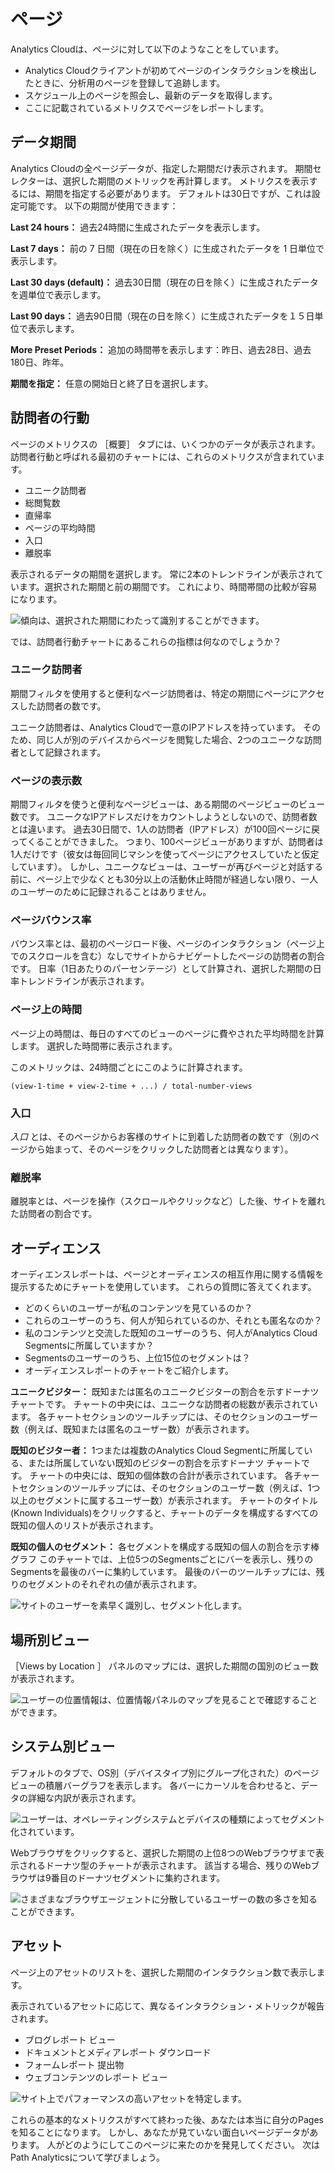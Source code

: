 # ページ

Analytics Cloudは、ページに対して以下のようなことをしています。

* Analytics Cloudクライアントが初めてページのインタラクションを検出したときに、分析用のページを登録して追跡します。
* スケジュール上のページを照会し、最新のデータを取得します。
* ここに記載されているメトリクスでページをレポートします。

## データ期間

Analytics Cloudの全ページデータが、指定した期間だけ表示されます。 期間セレクターは、選択した期間のメトリックを再計算します。 メトリクスを表示するには、期間を指定する必要があります。 デフォルトは30日ですが、これは設定可能です。 以下の期間が使用できます：

**Last 24 hours：** 過去24時間に生成されたデータを表示します。

**Last 7 days：** 前の 7 日間（現在の日を除く）に生成されたデータを 1 日単位で表示します。

**Last 30 days (default)：** 過去30日間（現在の日を除く）に生成されたデータを週単位で表示します。

**Last 90 days：** 過去90日間（現在の日を除く）に生成されたデータを１５日単位で表示します。

**More Preset Periods：** 追加の時間帯を表示します：昨日、過去28日、過去180日、昨年。

**期間を指定：** 任意の開始日と終了日を選択します。

## 訪問者の行動

ページのメトリクスの ［概要］ タブには、いくつかのデータが表示されます。 訪問者行動と呼ばれる最初のチャートには、これらのメトリクスが含まれています。

* ユニーク訪問者
* 総閲覧数
* 直帰率
* ページの平均時間
* 入口
* 離脱率

表示されるデータの期間を選択します。 常に2本のトレンドラインが表示されています。選択された期間と前の期間です。 これにより、時間帯間の比較が容易になります。

![傾向は、選択された期間にわたって識別することができます。](pages/images/01.png)

では、訪問者行動チャートにあるこれらの指標は何なのでしょうか？

### ユニーク訪問者

期間フィルタを使用すると便利なページ訪問者は、特定の期間にページにアクセスした訪問者の数です。

ユニーク訪問者は、Analytics Cloudで一意のIPアドレスを持っています。 そのため、同じ人が別のデバイスからページを閲覧した場合、2つのユニークな訪問者として記録されます。

### ページの表示数

期間フィルタを使うと便利なページビューは、ある期間のページビューのビュー数です。 ユニークなIPアドレスだけをカウントしようとしないので、訪問者数とは違います。 過去30日間で、1人の訪問者（IPアドレス）が100回ページに戻ってくることができました。 つまり、100ページビューがありますが、訪問者は1人だけです（彼女は毎回同じマシンを使ってページにアクセスしていたと仮定しています）。 しかし、ユニークなビューは、ユーザーが再びページと対話する前に、ページ上で少なくとも30分以上の活動休止時間が経過しない限り、一人のユーザーのために記録されることはありません。

### ページバウンス率

バウンス率とは、最初のページロード後、ページのインタラクション（ページ上でのスクロールを含む）なしでサイトからナビゲートしたページの訪問者の割合です。 日率（1日あたりのパーセンテージ）として計算され、選択した期間の日率トレンドラインが表示されます。

### ページ上の時間

ページ上の時間は、毎日のすべてのビューのページに費やされた平均時間を計算します。 選択した時間帯に表示されます。

このメトリックは、24時間ごとにこのように計算されます。

```
(view-1-time + view-2-time + ...) / total-number-views
```

### 入口

_入口_ とは、そのページからお客様のサイトに到着した訪問者の数です（別のページから始まって、そのページをクリックした訪問者とは異なります）。

### 離脱率

離脱率とは、ページを操作（スクロールやクリックなど）した後、サイトを離れた訪問者の割合です。

## オーディエンス

オーディエンスレポートは、ページとオーディエンスの相互作用に関する情報を提示するためにチャートを使用しています。 これらの質問に答えてくれます。

* どのくらいのユーザーが私のコンテンツを見ているのか？
* これらのユーザーのうち、何人が知られているのか、それとも匿名なのか？
* 私のコンテンツと交流した既知のユーザーのうち、何人がAnalytics Cloud Segmentsに所属していますか？
* Segmentsのユーザーのうち、上位15位のセグメントは？
* オーディエンスレポートのチャートをご紹介します。

**ユニークビジター：** 既知または匿名のユニークビジターの割合を示すドーナツチャートです。 チャートの中央には、ユニークな訪問者の総数が表示されています。 各チャートセクションのツールチップには、そのセクションのユーザー数（例えば、既知または匿名のユーザー数）が表示されます。

**既知のビジター者：** 1つまたは複数のAnalytics Cloud Segmentに所属している、または所属していない既知のビジターの割合を示すドーナツ チャートです。 チャートの中央には、既知の個体数の合計が表示されています。 各チャートセクションのツールチップには、そのセクションのユーザー数（例えば、1つ以上のセグメントに属するユーザー数）が表示されます。 チャートのタイトル(Known Individuals)をクリックすると、チャートのデータを構成するすべての既知の個人のリストが表示されます。

**既知の個人のセグメント：** 各セグメントを構成する既知の個人の割合を示す棒グラフ このチャートでは、上位5つのSegmentsごとにバーを表示し、残りのSegmentsを最後のバーに集約しています。 最後のバーのツールチップには、残りのセグメントのそれぞれの値が表示されます。

![サイトのユーザーを素早く識別し、セグメント化します。](pages/images/02.png)

## 場所別ビュー

［Views by Location ］ パネルのマップには、選択した期間の国別のビュー数が表示されます。

![ユーザーの位置情報は、位置情報パネルのマップを見ることで確認することができます。](pages/images/03.png)

## システム別ビュー

デフォルトのタブで、OS別（デバイスタイプ別にグループ化された）のページビューの積層バーグラフを表示します。 各バーにカーソルを合わせると、データの詳細な内訳が表示されます。

![ユーザーは、オペレーティングシステムとデバイスの種類によってセグメント化されています。](pages/images/04.png)

Webブラウザをクリックすると、選択した期間の上位8つのWebブラウザまで表示されるドーナツ型のチャートが表示されます。 該当する場合、残りのWebブラウザは9番目のドーナツセグメントに集約されます。

![さまざまなブラウザエージェントに分散しているユーザーの数の多さを知ることができます。](pages/images/05.png)

## アセット

ページ上のアセットのリストを、選択した期間のインタラクション数で表示します。

表示されているアセットに応じて、異なるインタラクション・メトリックが報告されます。

* ブログレポート ビュー
* ドキュメントとメディアレポート ダウンロード
* フォームレポート 提出物
* ウェブコンテンツのレポート ビュー

![サイト上でパフォーマンスの高いアセットを特定します。](pages/images/06.png)

これらの基本的なメトリクスがすべて終わった後、あなたは本当に自分のPagesを知ることになります。 しかし、あなたが見ていない面白いページデータがあります。 人がどのようにしてこのページに来たのかを発見してください。 次はPath Analyticsについて学びましょう。
